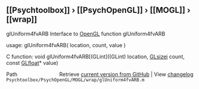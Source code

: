 ## [[Psychtoolbox]] &#8250; [[PsychOpenGL]] &#8250; [[MOGL]] &#8250; [[wrap]]

glUniform4fvARB  Interface to [OpenGL](OpenGL) function glUniform4fvARB  
  
usage:  glUniform4fvARB( location, count, value )  
  
C function:  void glUniform4fvARB[(GLint]((GLint) location, [GLsizei](GLsizei) count, const [GLfloat](GLfloat)\* value)  




<div class="code_header" style="text-align:right;">
  <span style="float:left;">Path&nbsp;&nbsp;</span> <span class="counter">Retrieve <a href=
  "https://raw.github.com/Psychtoolbox-3/Psychtoolbox-3/beta/Psychtoolbox/PsychOpenGL/MOGL/wrap/glUniform4fvARB.m">current version from GitHub</a> | View <a href=
  "https://github.com/Psychtoolbox-3/Psychtoolbox-3/commits/beta/Psychtoolbox/PsychOpenGL/MOGL/wrap/glUniform4fvARB.m">changelog</a></span>
</div>
<div class="code">
  <code>Psychtoolbox/PsychOpenGL/MOGL/wrap/glUniform4fvARB.m</code>
</div>

